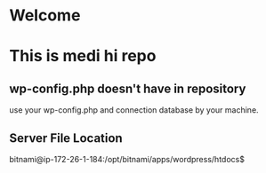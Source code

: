# Welcome

# This is medi hi repo

## wp-config.php doesn't have in repository
use your wp-config.php and connection database by your machine.

## Server File Location
bitnami@ip-172-26-1-184:/opt/bitnami/apps/wordpress/htdocs$ 

